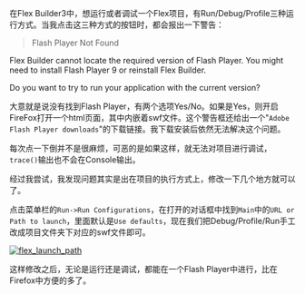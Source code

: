 

在Flex
Builder3中，想运行或者调试一个Flex项目，有Run/Debug/Profile三种运行方式。当我点击这三种方式的按钮时，都会报出一下警告：

> Flash Player Not Found

Flex Builder cannot locate the required version of Flash Player. You might
need to install Flash Player 9 or reinstall Flex Builder.

Do you want to try to run your application with the current version?

大意就是说没有找到Flash
Player，有两个选项Yes/No。如果是Yes，则开启FireFox打开一个html页面，其中内嵌着swf文件。这个警告框还给出一个"`Adobe
Flash Player downloads`"的下载链接。我下载安装后依然无法解决这个问题。

每次点一下倒并不是很麻烦，可恶的是如果这样，就无法对项目进行调试，`trace()`输出也不会在Console输出。

经过我尝试，我发现问题其实是出在项目的执行方式上，修改一下几个地方就可以了。

点击菜单栏的`Run->Run Configurations`，在打开的对话框中找到`Main`中的`URL or Path to
launch`，里面默认是`Use defaults`，现在我们把Debug/Profile/Run手工改成项目文件夹下对应的swf文件即可。

[![flex_launch_path](https://e25ba8-log4d-c.dijingchao.com/images/upload_dropbox/200911/flex_launch_path.jpg)](../../static/images/upload_dropbox/200911/flex_launch_path.jpg)

这样修改之后，无论是运行还是调试，都能在一个Flash Player中进行，比在Firefox中方便的多了。


